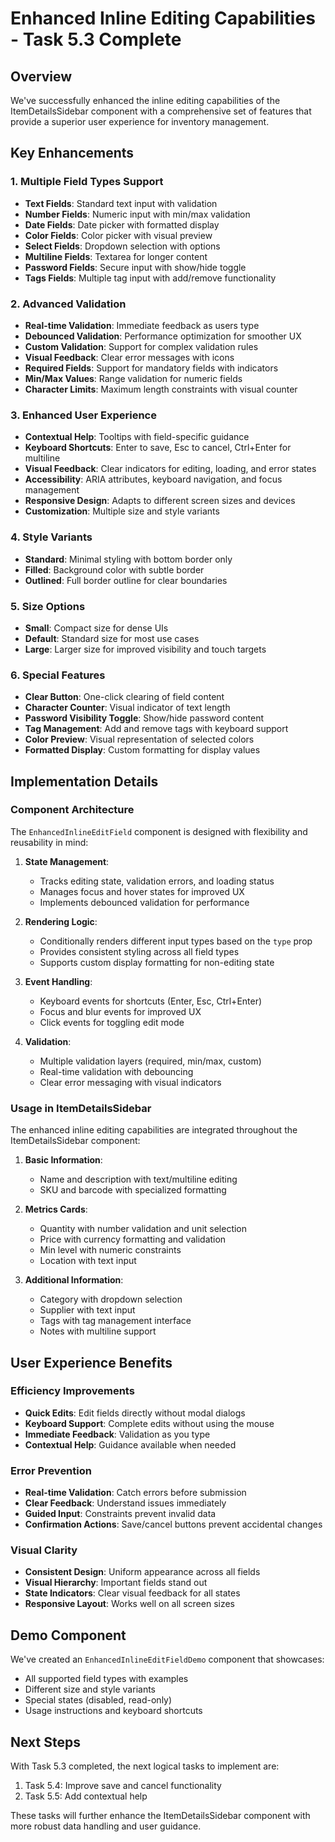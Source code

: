 # Enhanced Inline Editing Capabilities - Task 5.3 Complete

## Overview

We've successfully enhanced the inline editing capabilities of the ItemDetailsSidebar component with a comprehensive set of features that provide a superior user experience for inventory management.

## Key Enhancements

### 1. Multiple Field Types Support

- **Text Fields**: Standard text input with validation
- **Number Fields**: Numeric input with min/max validation
- **Date Fields**: Date picker with formatted display
- **Color Fields**: Color picker with visual preview
- **Select Fields**: Dropdown selection with options
- **Multiline Fields**: Textarea for longer content
- **Password Fields**: Secure input with show/hide toggle
- **Tags Fields**: Multiple tag input with add/remove functionality

### 2. Advanced Validation

- **Real-time Validation**: Immediate feedback as users type
- **Debounced Validation**: Performance optimization for smoother UX
- **Custom Validation**: Support for complex validation rules
- **Visual Feedback**: Clear error messages with icons
- **Required Fields**: Support for mandatory fields with indicators
- **Min/Max Values**: Range validation for numeric fields
- **Character Limits**: Maximum length constraints with visual counter

### 3. Enhanced User Experience

- **Contextual Help**: Tooltips with field-specific guidance
- **Keyboard Shortcuts**: Enter to save, Esc to cancel, Ctrl+Enter for multiline
- **Visual Feedback**: Clear indicators for editing, loading, and error states
- **Accessibility**: ARIA attributes, keyboard navigation, and focus management
- **Responsive Design**: Adapts to different screen sizes and devices
- **Customization**: Multiple size and style variants

### 4. Style Variants

- **Standard**: Minimal styling with bottom border only
- **Filled**: Background color with subtle border
- **Outlined**: Full border outline for clear boundaries

### 5. Size Options

- **Small**: Compact size for dense UIs
- **Default**: Standard size for most use cases
- **Large**: Larger size for improved visibility and touch targets

### 6. Special Features

- **Clear Button**: One-click clearing of field content
- **Character Counter**: Visual indicator of text length
- **Password Visibility Toggle**: Show/hide password content
- **Tag Management**: Add and remove tags with keyboard support
- **Color Preview**: Visual representation of selected colors
- **Formatted Display**: Custom formatting for display values

## Implementation Details

### Component Architecture

The `EnhancedInlineEditField` component is designed with flexibility and reusability in mind:

1. **State Management**:

   - Tracks editing state, validation errors, and loading status
   - Manages focus and hover states for improved UX
   - Implements debounced validation for performance

2. **Rendering Logic**:

   - Conditionally renders different input types based on the `type` prop
   - Provides consistent styling across all field types
   - Supports custom display formatting for non-editing state

3. **Event Handling**:

   - Keyboard events for shortcuts (Enter, Esc, Ctrl+Enter)
   - Focus and blur events for improved UX
   - Click events for toggling edit mode

4. **Validation**:
   - Multiple validation layers (required, min/max, custom)
   - Real-time validation with debouncing
   - Clear error messaging with visual indicators

### Usage in ItemDetailsSidebar

The enhanced inline editing capabilities are integrated throughout the ItemDetailsSidebar component:

1. **Basic Information**:

   - Name and description with text/multiline editing
   - SKU and barcode with specialized formatting

2. **Metrics Cards**:

   - Quantity with number validation and unit selection
   - Price with currency formatting and validation
   - Min level with numeric constraints
   - Location with text input

3. **Additional Information**:
   - Category with dropdown selection
   - Supplier with text input
   - Tags with tag management interface
   - Notes with multiline support

## User Experience Benefits

### Efficiency Improvements

- **Quick Edits**: Edit fields directly without modal dialogs
- **Keyboard Support**: Complete edits without using the mouse
- **Immediate Feedback**: Validation as you type
- **Contextual Help**: Guidance available when needed

### Error Prevention

- **Real-time Validation**: Catch errors before submission
- **Clear Feedback**: Understand issues immediately
- **Guided Input**: Constraints prevent invalid data
- **Confirmation Actions**: Save/cancel buttons prevent accidental changes

### Visual Clarity

- **Consistent Design**: Uniform appearance across all fields
- **Visual Hierarchy**: Important fields stand out
- **State Indicators**: Clear visual feedback for all states
- **Responsive Layout**: Works well on all screen sizes

## Demo Component

We've created an `EnhancedInlineEditFieldDemo` component that showcases:

- All supported field types with examples
- Different size and style variants
- Special states (disabled, read-only)
- Usage instructions and keyboard shortcuts

## Next Steps

With Task 5.3 completed, the next logical tasks to implement are:

1. Task 5.4: Improve save and cancel functionality
2. Task 5.5: Add contextual help

These tasks will further enhance the ItemDetailsSidebar component with more robust data handling and user guidance.
